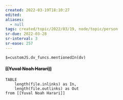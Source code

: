 ```yaml
---
created: 2022-03-19T18:10:27 
edited: 
aliases:
  - null
tags: created/topic/2022/03/19, node/topic/person
sr-due: 2022-03-28
sr-interval: 3
sr-ease: 257
---
```

`$=customJS.dv_funcs.mentionedIn(dv)`

#### <s class="topic-title">[[Yuval Noah Harari]]</s>

```dataview
TABLE 
	length(file.inlinks) as In, 
	length(file.outlinks) as Out
from [[Yuval Noah Harari]]
```
